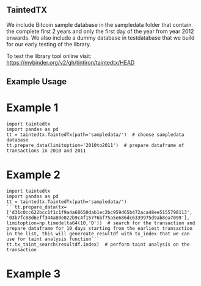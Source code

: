 ## TaintedTX

We include Bitcoin sample database in the sampledata folder that contain the complete first 2 years and only the first day of the year from year 2012 onwards. We also include a dummy database in testdatabase that we build for our early testing of the library. 

To test the library tool online visit: https://mybinder.org/v2/gh/tintiron/taintedtx/HEAD

## Example Usage 
# Example 1
```
import taintedtx
import pandas as pd
tt = taintedtx.TaintedTx(path='sampledata/')  # choose sampledata database
tt.prepare_data(limitoption='2010to2011')  # prepare dataframe of transactions in 2010 and 2011
```

# Example 2
```
import taintedtx
import pandas as pd
tt = taintedtx.TaintedTx(path='sampledata/')
```tt.prepare_data(tx=['d31c0cc622bcc1f1c1f9a4a68650dab1ec2bc959d65b472aca48ee5155798113', '03b7fc88d6eff344a80e022b9c4f15776bf75a5e686dc6339975d9ab8ea7099'], limitoption=np.timedelta64(10,'D'))  # search for the transaction and prepare dataframe for 10 days starting from the earliest transaction in the list, this will genereate resultdf with tx_index that we can use for taint analysis function```
tt.tx_taint_search(resultdf.index)  # perform taint analysis on the transaction
```

# Example 3
